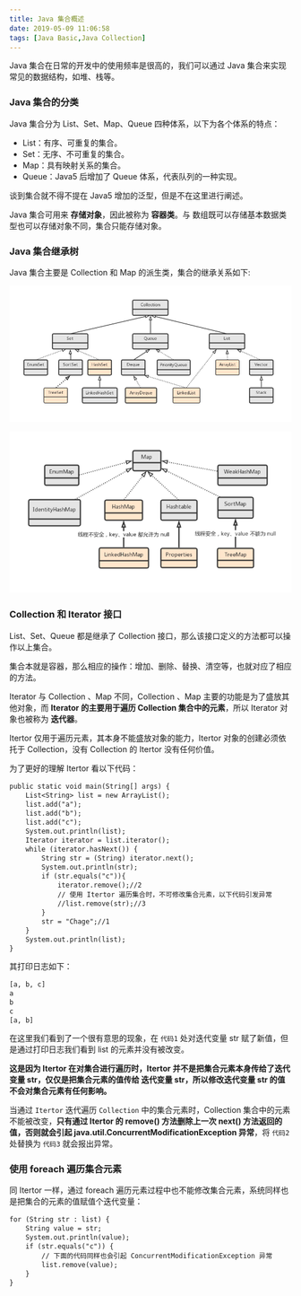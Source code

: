 ```yaml
---
title: Java 集合概述
date: 2019-05-09 11:06:58
tags: [Java Basic,Java Collection]
---
```

Java 集合在日常的开发中的使用频率是很高的，我们可以通过 Java
 集合来实现常见的数据结构，如堆、栈等。
 
 
### Java 集合的分类
 
 Java 集合分为 List、Set、Map、Queue 四种体系，以下为各个体系的特点：
 
 * List：有序、可重复的集合。
 * Set：无序、不可重复的集合。
 * Map：具有映射关系的集合。
 * Queue：Java5 后增加了 Queue 体系，代表队列的一种实现。
 
谈到集合就不得不提在 Java5 增加的泛型，但是不在这里进行阐述。


Java 集合可用来 **存储对象**，因此被称为 **容器类**。与 数组既可以存储基本数据类型也可以存储对象不同，集合只能存储对象。

<!-- more -->

### Java 集合继承树

Java 集合主要是 Collection 和 Map 的派生类，集合的继承关系如下:

![List、Set、Queue](/../images/2019_05_09_01.jpg)

![Map](/../images/2019_05_09_02.jpg)



### Collection 和 Iterator 接口

List、Set、Queue 都是继承了 Collection 接口，那么该接口定义的方法都可以操作以上集合。

集合本就是容器，那么相应的操作：增加、删除、替换、清空等，也就对应了相应的方法。

Iterator 与 Collection 、Map 不同，Collection 、Map 主要的功能是为了盛放其他对象，而 **Iterator 的主要用于遍历 Collection 集合中的元素**，所以 Iterator 对象也被称为 **迭代器**。

Itertor 仅用于遍历元素，其本身不能盛放对象的能力，Itertor 对象的创建必须依托于 Collection，没有 Collection 的 Itertor 没有任何价值。

为了更好的理解 Itertor 看以下代码：

```
public static void main(String[] args) {
    List<String> list = new ArrayList();
    list.add("a");
    list.add("b");
    list.add("c");
    System.out.println(list);
    Iterator iterator = list.iterator();
    while (iterator.hasNext()) {
        String str = (String) iterator.next();
        System.out.println(str);
        if (str.equals("c")){
            iterator.remove();//2
            // 使用 Itertor 遍历集合时，不可修改集合元素，以下代码引发异常
            //list.remove(str);//3
        }
        str = "Chage";//1
    }
    System.out.println(list);
}
```

其打印日志如下：

```
[a, b, c]
a
b
c
[a, b]
```

在这里我们看到了一个很有意思的现象，在 `代码1` 处对迭代变量 str 赋了新值，但是通过打印日志我们看到 list 的元素并没有被改变。

**这是因为 Itertor 在对集合进行遍历时，Itertor 并不是把集合元素本身传给了迭代变量 str，仅仅是把集合元素的值传给 迭代变量 str，所以修改迭代变量 str 的值不会对集合元素有任何影响。**

当通过 `Itertor` 迭代遍历 `Collection` 中的集合元素时，Collection 集合中的元素不能被改变，**只有通过 Itertor 的 remove() 方法删除上一次 next() 方法返回的值，否则就会引起 java.util.ConcurrentModificationException 异常**，将 `代码2` 处替换为 `代码3` 就会报出异常。


### 使用 foreach 遍历集合元素

同 Itertor 一样，通过 foreach 遍历元素过程中也不能修改集合元素，系统同样也是把集合的元素的值赋值个迭代变量：


```
for (String str : list) {
    String value = str;
    System.out.println(value);
    if (str.equals("c")) {
        // 下面的代码同样也会引起 ConcurrentModificationException 异常
        list.remove(value);
    }
}
```
